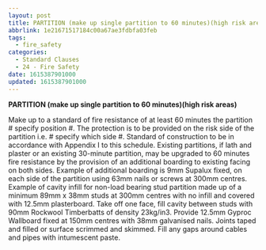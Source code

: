 ```yaml
---
layout: post
title: PARTITION (make up single partition to 60 minutes)(high risk areas)
abbrlink: 1e21671517184c00a67ae3fdbfa03feb
tags:
  - fire_safety
categories:
  - Standard Clauses
  - 24 - Fire Safety
date: 1615387901000
updated: 1615387901000
---
```


**PARTITION (make up single partition to 60 minutes)(high risk areas)**

Make up to a standard of fire resistance of at least 60 minutes the partition # specify position #. The protection is to be provided on the risk side of the partition i.e. # specify which side #. Standard of construction to be in accordance with Appendix I to this schedule. Existing partitions, if lath and plaster or an existing 30-minute partition, may be upgraded to 60 minutes fire resistance by the provision of an additional boarding to existing facing on both sides. Example of additional boarding is 9mm Supalux fixed, on each side of the partition using 63mm nails or screws at 300mm centres. Example of cavity infill for non-load bearing stud partition made up of a minimum 89mm x 38mm studs at 300mm centres with no infill and covered with 12.5mm plasterboard. Take off one face, fill cavity between studs with 90mm Rockwool Timberbatts of density 23kg/in3. Provide 12.5mm Gyproc Wallboard fixed at 150mm centres with 38mm galvanised nails. Joints taped and filled or surface scrimmed and skimmed. Fill any gaps around cables and pipes with intumescent paste.

